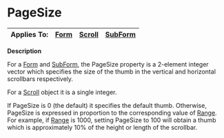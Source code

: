




<h1 class="heading"><span class="name">PageSize</span></h1>

| Applies To: | [Form](./form.md) | [Scroll](./scroll.md) | [SubForm](./subform.md) |
| --- | --- | --- | ---  |


**Description**


For a [Form](./form.md) and [SubForm](./subform.md), the PageSize property is a 2-element integer vector which specifies the size of the thumb in the vertical and horizontal scrollbars respectively.


For a [Scroll](./scroll.md) object it is a single integer.


If PageSize is 0 (the default) it specifies the default thumb. Otherwise, PageSize is expressed in proportion to the corresponding value of [Range](range.md). For example, if [Range](range.md) is 1000, setting PageSize to 100 will obtain a thumb which is approximately 10% of the height or length of the scrollbar.






